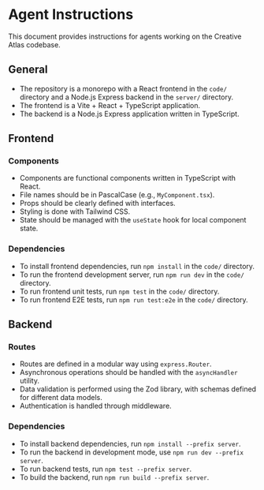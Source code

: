 # Agent Instructions

This document provides instructions for agents working on the Creative Atlas codebase.

## General

*   The repository is a monorepo with a React frontend in the `code/` directory and a Node.js Express backend in the `server/` directory.
*   The frontend is a Vite + React + TypeScript application.
*   The backend is a Node.js Express application written in TypeScript.

## Frontend

### Components

*   Components are functional components written in TypeScript with React.
*   File names should be in PascalCase (e.g., `MyComponent.tsx`).
*   Props should be clearly defined with interfaces.
*   Styling is done with Tailwind CSS.
*   State should be managed with the `useState` hook for local component state.

### Dependencies

*   To install frontend dependencies, run `npm install` in the `code/` directory.
*   To run the frontend development server, run `npm run dev` in the `code/` directory.
*   To run frontend unit tests, run `npm test` in the `code/` directory.
*   To run frontend E2E tests, run `npm run test:e2e` in the `code/` directory.

## Backend

### Routes

*   Routes are defined in a modular way using `express.Router`.
*   Asynchronous operations should be handled with the `asyncHandler` utility.
*   Data validation is performed using the Zod library, with schemas defined for different data models.
*   Authentication is handled through middleware.

### Dependencies

*   To install backend dependencies, run `npm install --prefix server`.
*   To run the backend in development mode, use `npm run dev --prefix server`.
*   To run backend tests, run `npm test --prefix server`.
*   To build the backend, run `npm run build --prefix server`.
